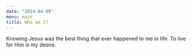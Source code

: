 ```yaml
---
date: "2014-04-09"
menu: main
title: Who am I?
---
```


Knowing Jesus was the best thing that ever happened to me in life. To live for Him is my desire.

